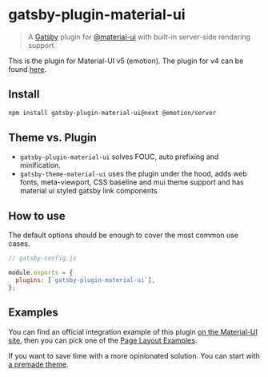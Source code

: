 # gatsby-plugin-material-ui

> A [Gatsby](https://github.com/gatsbyjs/gatsby) plugin for [@material-ui](https://github.com/mui-org/material-ui) with built-in server-side rendering support.

This is the plugin for Material-UI v5 (emotion). The plugin for v4 can be found [here](https://github.com/hupe1980/gatsby-plugin-material-ui/tree/v3.0.1).

## Install
```sh
npm install gatsby-plugin-material-ui@next @emotion/server
```

## Theme vs. Plugin
- `gatsby-plugin-material-ui` solves FOUC, auto prefixing and minification.
- `gatsby-theme-material-ui` uses the plugin under the hood, adds web fonts, meta-viewport, CSS baseline and mui theme support and has material ui styled gatsby link components

## How to use

The default options should be enough to cover the most common use cases.

```js
// gatsby-config.js

module.exports = {
  plugins: [`gatsby-plugin-material-ui`],
};
```

## Examples

You can find an official integration example of this plugin [on the Material-UI site](https://github.com/mui-org/material-ui/tree/master/examples/gatsby), then you can pick one of the [Page Layout Examples](https://material-ui.com/getting-started/page-layout-examples/).

If you want to save time with a more opinionated solution. You can start with [a premade theme](https://github.com/hupe1980/gatsby-theme-material-ui).
